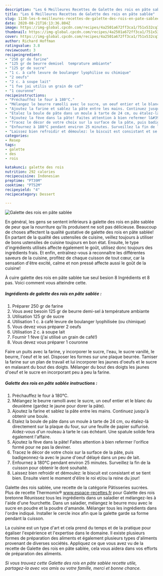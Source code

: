 ```yaml
---
description: "Les 6 Meilleures Recettes de Galette des rois en pâte sablée"
title: "Les 6 Meilleures Recettes de Galette des rois en pâte sablée"
slug: 1138-les-6-meilleures-recettes-de-galette-des-rois-en-pate-sablee
date: 2020-08-21T16:13:36.804Z
image: https://img-global.cpcdn.com/recipes/4a2501a672ff3ca1/751x532cq70/galette-des-rois-en-pate-sablee-photo-principale-de-la-recette.jpg
thumbnail: https://img-global.cpcdn.com/recipes/4a2501a672ff3ca1/751x532cq70/galette-des-rois-en-pate-sablee-photo-principale-de-la-recette.jpg
cover: https://img-global.cpcdn.com/recipes/4a2501a672ff3ca1/751x532cq70/galette-des-rois-en-pate-sablee-photo-principale-de-la-recette.jpg
author: Richard Hoffman
ratingvalue: 3.8
reviewcount: 3
recipeingredient:
- "250 gr de farine"
- "125 gr de beurre demisel  temprature ambiante"
- "125 gr de sucre"
- "1 c. à café levure de boulanger lyophilise ou chimique"
- "2 oeufs"
- "2 c. à soupe lait"
- "1 fve jai utilis un grain de caf"
- "1 couronne"
recipeinstructions:
- "Préchauffez le four à 180°C."
- "Mélangez le beurre ramolli avec le sucre, un oeuf entier et le blanc du deuxième (gardez le jaune pour dorer la pâte)."
- "Ajoutez la farine et sablez la pâte entre les mains. Continuez jusqu&#39;à obtenir une boule."
- "Etalez la boule de pâte dans un moule à tarte de 24 cm, ou étalez-là directement sur la plaque du four, sur une feuille de papier sulfurisé. Aidez-vous d&#39;un rouleau à tarte le cas échéant. Une spatule solide fera également l&#39;affaire."
- "Ajoutez la fève dans la pâte! Faites attention à bien refermer l&#39;orifice formé pour ne pas la deviner."
- "Tracez le décor de votre choix sur la surface de la pâte, puis badigeonnez-la avec le jaune d&#39;oeuf délayé dans un peu de lait."
- "Enfournez à 180°C pendant environ 25 minutes. Surveillez la fin de la cuisson pour obtenir le doré souhaité."
- "Laissez bien refroidir et démoulez: le biscuit est consistant et se tient bien. Ensuite vient le moment d&#39;élire le roi et/ou la reine du jour!"
categories:
- Resep
tags:
- galette
- des
- rois

katakunci: galette des rois 
nutrition: 292 calories
recipecuisine: Indonesian
preptime: "PT39M"
cooktime: "PT52M"
recipeyield: "4"
recipecategory: Dessert

---
```



![Galette des rois en pâte sablée](https://img-global.cpcdn.com/recipes/4a2501a672ff3ca1/751x532cq70/galette-des-rois-en-pate-sablee-photo-principale-de-la-recette.jpg)

En général, les gens se sentent inférieurs à galette des rois en pâte sablée de peur que la nourriture qu'ils produisent ne soit pas délicieuse. Beaucoup de choses affectent la qualité gustative de galette des rois en pâte sablée! En partant de la qualité des ustensiles de cuisine, veillez toujours à utiliser de bons ustensiles de cuisine toujours en bon état. Ensuite, le type d'ingrédients utilisés affecte également le goût, utilisez donc toujours des ingrédients frais. Et enfin, entraînez-vous à reconnaître les différentes saveurs de la cuisine, profitez de chaque cuisson de tout cœur, car la sensation d'être excité, calme et non pressé affecte aussi le goût de la cuisine!

<!--inarticleads1-->

À cuire galette des rois en pâte sablée tue seul besion 8 Ingrédients et 8 pas. Voici comment vous atteindre cette.

##### Ingrédients de galette des rois en pâte sablée :

1. Préparer 250 gr de farine
1. Vous avez besoin 125 gr de beurre demi-sel à température ambiante
1. Utilisation 125 gr de sucre
1. Utilisation 1 c. à café levure de boulanger lyophilisée (ou chimique)
1. Vous devez vous préparer 2 oeufs
1. Utilisation 2 c. à soupe lait
1. Fournir 1 fève (j&#39;ai utilisé un grain de café!)
1. Vous devez vous préparer 1 couronne


Faire un puits avec la farine, y incorporer le sucre, l&#39;eau, le sucre vanillé, le beurre, l&#39;oeuf et le sel. Disposer les formes sur une plaque beurrée. Tamiser la farine sur un plan de travail et lui incorporer les jaunes d&#39;oeufs et le sucre en malaxant du bout des doigts. Mélanger du bout des doigts les jaunes d&#39;oeuf et le sucre en incorporant peu à peu la farine. 

<!--inarticleads2-->

##### Galette des rois en pâte sablée instructions :

1. Préchauffez le four à 180°C.
1. Mélangez le beurre ramolli avec le sucre, un oeuf entier et le blanc du deuxième (gardez le jaune pour dorer la pâte).
1. Ajoutez la farine et sablez la pâte entre les mains. Continuez jusqu&#39;à obtenir une boule.
1. Etalez la boule de pâte dans un moule à tarte de 24 cm, ou étalez-là directement sur la plaque du four, sur une feuille de papier sulfurisé. Aidez-vous d&#39;un rouleau à tarte le cas échéant. Une spatule solide fera également l&#39;affaire.
1. Ajoutez la fève dans la pâte! Faites attention à bien refermer l&#39;orifice formé pour ne pas la deviner.
1. Tracez le décor de votre choix sur la surface de la pâte, puis badigeonnez-la avec le jaune d&#39;oeuf délayé dans un peu de lait.
1. Enfournez à 180°C pendant environ 25 minutes. Surveillez la fin de la cuisson pour obtenir le doré souhaité.
1. Laissez bien refroidir et démoulez: le biscuit est consistant et se tient bien. Ensuite vient le moment d&#39;élire le roi et/ou la reine du jour!


Galette des rois sablée, une recette de la catégorie Pâtisseries sucrées. Plus de recette Thermomix® www.espace-recettes.fr pour Galette des rois bretonne Réunissez tous les ingrédients dans un saladier et mélangez-les à l&#39;aide d&#39;une fourchette. Dans un saladier, mélangez le beurre mou avec le sucre en poudre et la poudre d&#39;amande. Mélanger tous les ingrédients dans l&#39;ordre indiqué. Installer le cercle inox afin que la galette garde sa forme pendant la cuisson. 

<!--inarticleads1-->

<p>
La cuisine est un type d'art et cela prend du temps et de la pratique pour égaliser l'expérience et l'expertise dans le domaine. Il existe plusieurs formes de préparation des aliments et également plusieurs types d'aliments provenant de diverses sociétés. Appliquez ce que vous avez vu de la recette de Galette des rois en pâte sablée, cela vous aidera dans vos efforts de préparation des aliments.
</p>

<p>
<i>Si vous trouvez cette Galette des rois en pâte sablée recette utile, partagez-la avec vos amis ou votre famille, merci et bonne chance.</i>
</p>
